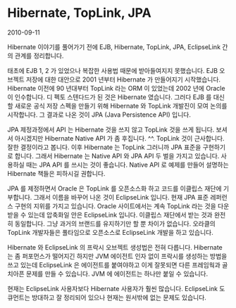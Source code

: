 # Hibernate, TopLink, JPA

2010-09-11

Hibernate 이야기를 풀어가기 전에 EJB, Hibernate, TopLink, JPA, EclipseLink 간의 관계를 정리합니다.

태초에 EJB 1, 2 가 있었으나 복잡한 사용법 때문에 받아들여지지 못했습니다.
EJB 오브젝트 저장에 대한 대안으로 2001 년부터 Hibernate 가 만들어지기 시작했습니다.
Hibernate 이전에 90 년대부터 TopLink 라는 ORM 이 있었는데 2002 년에 Oracle 이 인수합니다.
디 펙토 스텐다드가 된 것은 Hibernate 였습니다.
그러다 EJB 를 대신할 새로운 공식 저장 스펙을 만들기 위해 Hibernate 와 TopLink 개발진이 모여 논의를 시작합니다.
그 결과로 나온 것이 JPA (Java Persistence API) 입니다.

JPA 제정과정에서 API 는 Hibernate 것을 쓰지 않고 TopLink 것을 쓰게 됩니다.
보셔서 아시겠지만 Hibernate Native API 가 좀 후집니다. ^^.
TopLink 것이 근사합니다.
잘한 결정이라고 봅니다.
이후 Hibernate 는 TopLink 그러니까 JPA 표준을 구현하기로 합니다.
그래서 Hibernate 는 Native API 와 JPA API 두 벌을 가지고 있습니다.
사용하실 때는 JPA API 를 쓰시는 것이 좋습니다.
Native API 로 예제를 만들어 설명하는 Hibernate 책들은 피하시길 권합니다.

JPA 를 제정하면서 Oracle 은 TopLink 를 오픈소스화 하고 코드를 이클립스 재단에 기부합니다.
그래서 이름을 바꾸어 나온 것이 EclipseLink 입니다.
현재 JPA 표준 레퍼런스 구현의 지위를 가지고 있습니다.
Oracle 사이트에서는 계속 TopLink 라는 것을 다운 받을 수 있는데 압축화일 안은 EclipseLink 입니다.
이클립스 재단에서 받는 것과 완전히 동일합니다.
그냥 과거의 브랜드를 유지하기만 할 뿐 차이가 없습니다.
오라클의 TopLink 개발자들은 풀타임으로 오픈소스로 EclipseLink 개발을 하고 있습니다.

Hibernate 와 EclipseLink 의 프락시 오브젝트 생성법은 전혀 다릅니다.
Hibernate 는 좀 퍼포먼스가 떨어지긴 하지만 JVM 에이전트 인자 없이 프락시를 생성하는 방법을 쓰고 있는데
EclipseLink 은 에이전트를 붙여야하고 이게 잘못되면 다른 프레임웍과 골치아픈 문제를 만들 수 있습니다.
JVM 에 에이전트는 하나만 붙일 수 있습니다.

현재는 EclipseLink 사용자보다 Hibernate 사용자가 훨씬 많습니다.
EclipseLink 도큐먼트는 방대하고 잘 정리되어 있으나 현재는 원서밖에 없는 문제도 있습니다.
